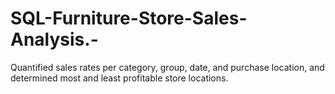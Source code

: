 # SQL-Furniture-Store-Sales-Analysis.-
Quantified sales rates per category, group, date, and purchase location, and determined most and least profitable store locations. 
